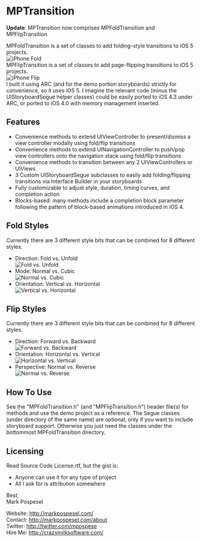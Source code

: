 MPTransition
=====================
__Update__: MPTransition now comprises MPFoldTransition and MPFlipTransition

MPFoldTransition is a set of classes to add folding-style transitions to iOS 5 projects.  
![iPhone Fold](http://markpospesel.files.wordpress.com/2012/05/iphone-fold1.png)  
MPFlipTransition is a set of classes to add page-flipping transitions to iOS 5 projects.  
![iPhone Flip](http://markpospesel.files.wordpress.com/2012/05/iphone-flip.png)  
I built it using ARC (and for the demo portion storyboards) strictly for convenience, so it uses iOS 5.  I imagine the relevant code (minus the UIStoryboardSegue helper classes) could be easily ported to iOS 4.3 under ARC, or ported to iOS 4.0 with memory management inserted.

Features
---------
* Convenience methods to extend UIViewController to present/dismiss a view controller modally using fold/flip transitions
* Convenience methods to extend UINavigationController to push/pop view controllers onto the navigation stack using fold/flip transitions
* Convenience methods to transition between any 2 UIViewControllers or UIViews
* 3 Custom UIStoryboardSegue subclasses to easily add folding/flipping transitions via Interface Builder in your storyboards
* Fully customizable to adjust style, duration, timing curves, and completion action
* Blocks-based: many methods include a completion block parameter following the pattern of block-based animations introduced in iOS 4.

Fold Styles
---------
Currently there are 3 different style bits that can be combined for 8 different styles.
* Direction: Fold vs. Unfold  
![Fold vs. Unfold](http://markpospesel.files.wordpress.com/2012/05/fold-vs-unfold.png)  
* Mode: Normal vs. Cubic  
![Normal vs. Cubic](http://markpospesel.files.wordpress.com/2012/05/normal-vs-cubic.png)  
* Orientation: Vertical vs. Horizontal  
![Vertical vs. Horizontal](http://markpospesel.files.wordpress.com/2012/05/vertical-vs-horizontal.png)  

Flip Styles
---------
Currently there are 3 different style bits that can be combined for 8 different styles.
* Direction: Forward vs. Backward  
![Forward vs. Backward](http://markpospesel.files.wordpress.com/2012/05/forward-vs-backward.png)  
* Orientation: Horizontal vs. Vertical  
![Horizontal vs. Vertical](http://markpospesel.files.wordpress.com/2012/05/horizontal-vs-vertical.png)  
* Perspective: Normal vs. Reverse  
![Normal vs. Reverse](http://markpospesel.files.wordpress.com/2012/05/normal-vs-reverse.png)  

How To Use
---------
See the "MPFoldTransition.h" (and "MPFlipTransition.h") header file(s) for methods and use the demo project as a reference.  The Segue classes (under directory of the same name) are optional, only if you want to include storyboard support.  Otherwise you just need the classes under the bottommost MPFoldTransition directory.

Licensing
---------
Read Source Code License.rtf, but the gist is:
* Anyone can use it for any type of project
* All I ask for is attribution somewhere

Best,  
Mark Pospesel

Website: http://markpospesel.com/  
Contact: http://markpospesel.com/about  
Twitter: http://twitter.com/mpospese  
Hire Me: http://crazymilksoftware.com/  
